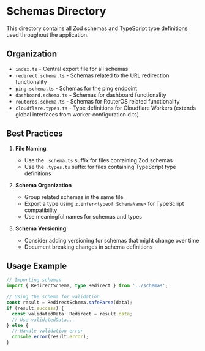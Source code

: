 # Schemas Directory

This directory contains all Zod schemas and TypeScript type definitions used throughout the application.

## Organization

- `index.ts` - Central export file for all schemas
- `redirect.schema.ts` - Schemas related to the URL redirection functionality
- `ping.schema.ts` - Schemas for the ping endpoint
- `dashboard.schema.ts` - Schemas for dashboard functionality
- `routeros.schema.ts` - Schemas for RouterOS related functionality
- `cloudflare.types.ts` - Type definitions for Cloudflare Workers (extends global interfaces from worker-configuration.d.ts)

## Best Practices

1. **File Naming**
   - Use the `.schema.ts` suffix for files containing Zod schemas
   - Use the `.types.ts` suffix for files containing TypeScript type definitions

2. **Schema Organization**
   - Group related schemas in the same file
   - Export a type using `z.infer<typeof SchemaName>` for TypeScript compatibility
   - Use meaningful names for schemas and types

3. **Schema Versioning**
   - Consider adding versioning for schemas that might change over time
   - Document breaking changes in schema definitions

## Usage Example

```typescript
// Importing schemas
import { RedirectSchema, type Redirect } from '../schemas';

// Using the schema for validation
const result = RedirectSchema.safeParse(data);
if (result.success) {
  const validatedData: Redirect = result.data;
  // Use validatedData...
} else {
  // Handle validation error
  console.error(result.error);
}
```
